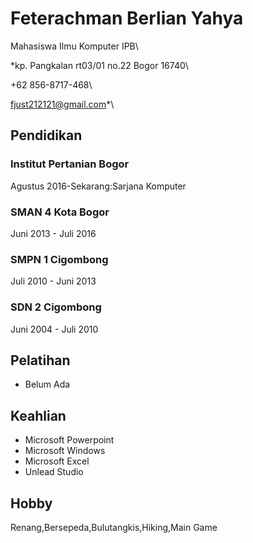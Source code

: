  # Feterachman Berlian Yahya
 
 Mahasiswa Ilmu Komputer IPB\
 
*kp. Pangkalan rt03/01 no.22 Bogor 16740\

+62 856-8717-468\

fjust212121@gmail.com*\

## Pendidikan
### Institut Pertanian Bogor

Agustus 2016-Sekarang:Sarjana Komputer

### SMAN 4 Kota Bogor

Juni 2013 - Juli 2016

### SMPN 1 Cigombong

Juli 2010 - Juni 2013

### SDN 2 Cigombong

Juni 2004 - Juli 2010

## Pelatihan

- Belum Ada

## Keahlian

- Microsoft Powerpoint
- Microsoft Windows
- Microsoft Excel
- Unlead Studio

## Hobby

Renang,Bersepeda,Bulutangkis,Hiking,Main Game
